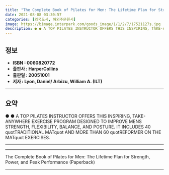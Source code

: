 ```yaml
---
title: "The Complete Book of Pilates for Men: The Lifetime Plan for Strength, Power, and Peak Performance (Paperback)"
date: 2021-08-08 03:30:57
categories: [외국도서, 해외주문원서]
image: https://bimage.interpark.com/goods_image/1/1/2/7/17521127s.jpg
description: ● ● A TOP PILATES INSTRUCTOR OFFERS THIS INSPIRING, TAKE-ANYWHERE EXERCISE PROGRAM DESIGNED TO IMPROVE MENS STRENGTH, FLEXIBILITY, BALANCE, AND POSTURE. IT IN
---
```


## **정보**

- **ISBN : 0060820772**
- **출판사 : HarperCollins**
- **출판일 : 20051001**
- **저자 : Lyon, Daniel/ Arbizu, William A. (ILT)**

------



## **요약**

●  ●  A TOP PILATES INSTRUCTOR OFFERS THIS INSPIRING, TAKE-ANYWHERE EXERCISE PROGRAM DESIGNED TO IMPROVE MENS STRENGTH, FLEXIBILITY, BALANCE, AND POSTURE. IT INCLUDES 40 quotTRADITIONAL MATquot AND MORE THAN 60 quotREFORMER ON THE MATquot EXERCISES.

------



------


The Complete Book of Pilates for Men: The Lifetime Plan for Strength, Power, and Peak Performance (Paperback) 

------


